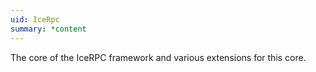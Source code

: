 ```yaml
---
uid: IceRpc
summary: *content
---
```


The core of the IceRPC framework and various extensions for this core.
